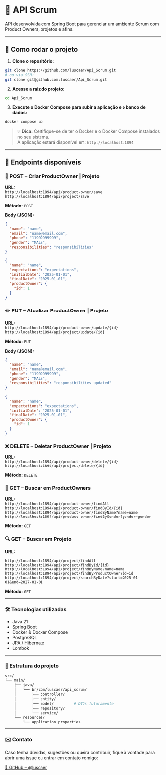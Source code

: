 # 🧠 API Scrum

API desenvolvida com Spring Boot para gerenciar um ambiente Scrum com Product Owners, projetos e afins.

---

## 🚀 Como rodar o projeto

1. **Clone o repositório:**

```bash
git clone https://github.com/luscaer/Api_Scrum.git
# ou via SSH:
git clone git@github.com:luscaer/Api_Scrum.git
```

2. **Acesse a raiz do projeto:**

```bash
cd Api_Scrum
```

3. **Execute o Docker Compose para subir a aplicação e o banco de dados:**

```bash
docker compose up
```

> 💡 **Dica:** Certifique-se de ter o Docker e o Docker Compose instalados no seu sistema.  
> A aplicação estará disponível em: `http://localhost:1894`

---

## 📮 Endpoints disponíveis

### 📌 POST – Criar ProductOwner | Projeto

**URL:**  
`http://localhost:1894/api/product-owner/save` <br>
`http://localhost:1894/api/project/save`

**Método:** `POST`

**Body (JSON):**
```json
{
  "name": "name",
  "email": "name@email.com",
  "phone": "11999999999",
  "gender": "MALE",
  "responsibilities": "responsibilities"
}
```
```json
{
  "name": "name",
  "expectations": "expectations",
  "initialDate": "2025-01-01",
  "finalDate": "2025-01-01",
  "productOwner": {
    "id": 1
  }
}
```

### ✏️ PUT – Atualizar ProductOwner | Projeto

**URL:**  
`http://localhost:1894/api/product-owner/update/{id}` <br>
`http://localhost:1894/api/project/update/{id}`

**Método:** `PUT`

**Body (JSON):**
```json
{
  "name": "name",
  "email": "name@email.com",
  "phone": "11999999999",
  "gender": "MALE",
  "responsibilities": "responsibilities updated"
}
```
```json
{
  "name": "name",
  "expectations": "expectations",
  "initialDate": "2025-01-01",
  "finalDate": "2025-01-01",
  "productOwner": {
    "id": 1
  }
}
```

### ❌ DELETE – Deletar ProductOwner | Projeto

**URL:**  
`http://localhost:1894/api/product-owner/delete/{id}` <br>
`http://localhost:1894/api/project/delete/{id}`

**Método:** `DELETE`

### 📄 GET – Buscar em ProductOwners

**URL:**  
`http://localhost:1894/api/product-owner/findAll` <br>
`http://localhost:1894/api/product-owner/findById/{id}` <br>
`http://localhost:1894/api/product-owner/findByName?name=name` <br>
`http://localhost:1894/api/product-owner/findByGender?gender=gender`

**Método:** `GET`

### 🔍 GET – Buscar em Projeto

**URL:**  

`http://localhost:1894/api/project/findAll` <br>
`http://localhost:1894/api/project/findById/{id}` <br>
`http://localhost:1894/api/project/findByName?name=name` <br>
`http://localhost:1894/api/project/findByProductOwner?id=id` <br>
`http://localhost:1894/api/project/searchByDate?start=2025-01-01&end=2027-01-01`

**Método:** `GET`

---

### 🛠 Tecnologias utilizadas

- Java 21
- Spring Boot
- Docker & Docker Compose
- PostgreSQL
- JPA / Hibernate
- Lombok

---

### 📂 Estrutura do projeto

```bash
src/
└── main/
    ├── java/
    │   └── br/com/luscaer/api_scrum/
    │       ├── controller/
    │       ├── entity/
    │       ├── model/         # DTOs futuramente
    │       ├── repository/
    │       └── service/
    └── resources/
        └── application.properties
```

---

### ✉️ Contato

Caso tenha dúvidas, sugestões ou queira contribuir, fique à vontade para abrir uma issue ou entrar em contato comigo:

[🔗 GitHub – @luscaer](https://github.com/luscaer)

